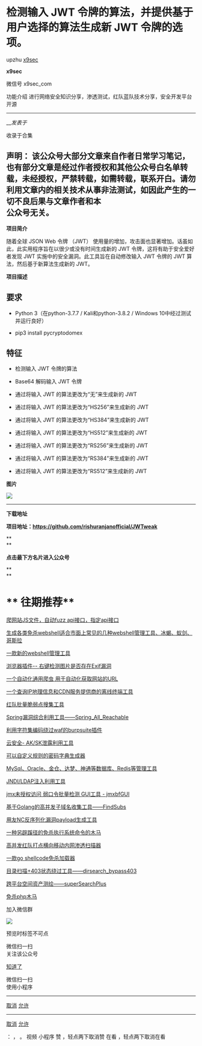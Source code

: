 #  检测输入 JWT 令牌的算法，并提供基于用户选择的算法生成新 JWT 令牌的选项。

upzhu  [ x9sec ](javascript:void\(0\);)

**x9sec** ![]()

微信号 x9sec_com

功能介绍 进行网络安全知识分享，渗透测试，红队蓝队技术分享，安全开发平台开源

____

___发表于_

收录于合集

  
**声明：**
该公众号大部分文章来自作者日常学习笔记，也有部分文章是经过作者授权和其他公众号白名单转载，未经授权，严禁转载，如需转载，联系开白。请勿利用文章内的相关技术从事非法测试，如因此产生的一切不良后果与文章作者和本  
公众号无关。  
---  
  
  

  

 **项目简介**

  

随着全球 JSON Web 令牌 （JWT） 使用量的增加，攻击面也显著增加。话虽如此，此实用程序旨在以很少或没有时间生成新的 JWT
令牌，这将有助于安全爱好者发现 JWT 实施中的安全漏洞。此工具旨在自动修改输入 JWT 令牌的 JWT 算法，然后基于新算法生成新的 JWT。  

  

 **项目描述**

##  

##  **要求**

  * Python 3（在python-3.7.7 / Kali和python-3.8.2 / Windows 10中经过测试并运行良好）

  * pip3 install pycryptodomex

##

##  **特征**

  * 检测输入 JWT 令牌的算法

  * Base64 解码输入 JWT 令牌

  * 通过将输入 JWT 的算法更改为“无”来生成新的 JWT

  * 通过将输入 JWT 的算法更改为“HS256”来生成新的 JWT

  * 通过将输入 JWT 的算法更改为“HS384”来生成新的 JWT

  * 通过将输入 JWT 的算法更改为“HS512”来生成新的 JWT

  * 通过将输入 JWT 的算法更改为“RS256”来生成新的 JWT

  * 通过将输入 JWT 的算法更改为“RS384”来生成新的 JWT

  * 通过将输入 JWT 的算法更改为“RS512”来生成新的 JWT

  

 **图片**  

![](https://gitee.com/fuli009/images/raw/master/public/20230622112436.png)

  

  

 ****

 **下载地址**

 **项目地址：https://github.com/rishuranjanofficial/JWTweak**

 **  
**

 **点击最下方名片进入公众号**  

 **  
**

# **  往期推荐**  

[爬网站JS文件，自动fuzz
api接口，指定api接口](http://mp.weixin.qq.com/s?__biz=MzU3MDU5ODg1Ng==&mid=2247485069&idx=1&sn=e94bad6d0f927441b7cb5c533d2e369d&chksm=fcedb22acb9a3b3cfb57e9d40f8898c51fa4c9fa3562bd112b5d489f9cba5cf81637d1558b53&scene=21#wechat_redirect)  

[生成各类免杀webshell适合市面上常见的几种webshell管理工具、冰蝎、蚁剑、哥斯拉](http://mp.weixin.qq.com/s?__biz=MzU3MDU5ODg1Ng==&mid=2247485058&idx=1&sn=ac47be9a9d0c6aba0ec991e5213a903e&chksm=fcedb225cb9a3b3312a895ec7da3819216fde632546b644f943a6b31c3b6efa6db3624f6edf7&scene=21#wechat_redirect)  

[一款新的webshell管理工具](http://mp.weixin.qq.com/s?__biz=MzU3MDU5ODg1Ng==&mid=2247485049&idx=1&sn=e02753cc60ea620882710bf9cf7b23b0&chksm=fcedb2decb9a3bc82b6dc1d9da9bc9c112ceedf608732c8d3338b04c4ffa5b44ebe28355272c&scene=21#wechat_redirect)  

[浏览器插件--
右键检测图片是否存在Exif漏洞](http://mp.weixin.qq.com/s?__biz=MzU3MDU5ODg1Ng==&mid=2247485033&idx=1&sn=184c7486a3fb0f06b27885e881146561&chksm=fcedb2cecb9a3bd82564162a5a013261acad3b244ba67af527b211175701b5ebc617f731fafe&scene=21#wechat_redirect)  

[一个自动化通用爬虫
用于自动化获取网站的URL](http://mp.weixin.qq.com/s?__biz=MzU3MDU5ODg1Ng==&mid=2247485003&idx=1&sn=914d8bcd37af1e43ea293b20a6b7976e&chksm=fcedb2eccb9a3bfa7174dfba94b4b85570ab818f875acbcef26163c173ae7c67c4c153f6d191&scene=21#wechat_redirect)  

[一个查询IP地理信息和CDN服务提供商的离线终端工具](http://mp.weixin.qq.com/s?__biz=MzU3MDU5ODg1Ng==&mid=2247484994&idx=1&sn=55a0986b58d7bff15e8f55fd4b495204&chksm=fcedb2e5cb9a3bf3bc6d55f4e292fa43b4cb563012593b0f7832c040e0616f2aac53975dc31b&scene=21#wechat_redirect)  

[红队批量脆弱点搜集工具](http://mp.weixin.qq.com/s?__biz=MzU3MDU5ODg1Ng==&mid=2247484965&idx=1&sn=70e48cdcb7683b227bc3f8d8efd05a6a&chksm=fcedb282cb9a3b942c93edec939bf9943a66d7345c40916e3c17a369ace2d0a9eed83ccf5ae8&scene=21#wechat_redirect)  

[Spring漏洞综合利用工具——Spring_All_Reachable](http://mp.weixin.qq.com/s?__biz=MzU3MDU5ODg1Ng==&mid=2247484989&idx=1&sn=bfa97e5279e921e26631b9f93a75eefe&chksm=fcedb29acb9a3b8c178d47f04eaee53aabeb8e27b2c06e12d7f8a0916ea288b2a7ad94f4da3e&scene=21#wechat_redirect)  

[利用字符集编码绕过waf的burpsuite插件](http://mp.weixin.qq.com/s?__biz=MzU3MDU5ODg1Ng==&mid=2247484894&idx=1&sn=33cec3b0baa230be290d7c62935d0dd5&chksm=fcedb179cb9a386f103c044a2fcb481e31efc4358c808b38c7d4cd961ec99cbd72ac80175b8a&scene=21#wechat_redirect)  

[云安全-
AK/SK泄露利用工具](http://mp.weixin.qq.com/s?__biz=MzU3MDU5ODg1Ng==&mid=2247484850&idx=1&sn=785ebf6284c536262a08a6713cbcac8a&chksm=fcedb115cb9a38030cfe0024ecd722b3269d6eeddcd0845433f73ab68660ed776019b7a1f649&scene=21#wechat_redirect)  

[可以自定义规则的密码字典生成器](http://mp.weixin.qq.com/s?__biz=MzU3MDU5ODg1Ng==&mid=2247484816&idx=1&sn=80a19335226b0e242a36a85486c541fc&chksm=fcedb137cb9a382100c0fbb51875de2a1183f46acccced953d4ee927c3f627d8d8e4a3f660d4&scene=21#wechat_redirect)  

[MySql、Oracle、金仓、达梦、神通等数据库、Redis等管理工具](http://mp.weixin.qq.com/s?__biz=MzU3MDU5ODg1Ng==&mid=2247484787&idx=1&sn=766263e71666745fca6a1fe71b016170&chksm=fcedb1d4cb9a38c2cccc8c58afb34b31677974540d45ad9db5f032c0eba6c7ff26527c0dbd2c&scene=21#wechat_redirect)  

[JNDI/LDAP注入利用工具](http://mp.weixin.qq.com/s?__biz=MzU3MDU5ODg1Ng==&mid=2247484743&idx=1&sn=42224dd27e62cb0d7a5cbdebf4dbbf19&chksm=fcedb1e0cb9a38f6b091c5a753c80b411bb92197ea02439a0493886ad55b7203fed057ec7718&scene=21#wechat_redirect)  

[jmx未授权访问 弱口令批量检测 GUI工具 -
jmxbfGUI](http://mp.weixin.qq.com/s?__biz=MzU3MDU5ODg1Ng==&mid=2247484738&idx=1&sn=3d7cf4b2ec5bc5a92de3db9c57fe036e&chksm=fcedb1e5cb9a38f3e8d8fce41bfd4ac22d001c075bfe2f1425f1a90643ede8b93bce377fa787&scene=21#wechat_redirect)  

[基于Golang的高并发子域名收集工具——FindSubs](http://mp.weixin.qq.com/s?__biz=MzU3MDU5ODg1Ng==&mid=2247484731&idx=1&sn=cedd1f26bfe4227ae8932c77163d6938&chksm=fcedb19ccb9a388a5a3a5cb2ce9dcbfe0cc19e48846c590014d2894707f4f10fbd37579575bb&scene=21#wechat_redirect)  

[用友NC反序列化漏洞payload生成工具](http://mp.weixin.qq.com/s?__biz=MzU3MDU5ODg1Ng==&mid=2247484724&idx=1&sn=d78ecac847f9245ac0275968fec10fa7&chksm=fcedb193cb9a38851d51cc14f0a07a659bfed23a1faab5a326260241eed995fe7c0378c13c05&scene=21#wechat_redirect)  

[一种另辟蹊径的免杀执行系统命令的木马](http://mp.weixin.qq.com/s?__biz=MzU3MDU5ODg1Ng==&mid=2247484697&idx=1&sn=5daa5b99580bffd7e3db48bebd8e4fa2&chksm=fcedb1becb9a38a841f3fe2f6c6cdbfed5728b9171abcb1eee7645d6659d59e3a5148e7a6b7d&scene=21#wechat_redirect)  

[高并发红队打点横向移动内网渗透扫描器](http://mp.weixin.qq.com/s?__biz=MzU3MDU5ODg1Ng==&mid=2247484625&idx=1&sn=24e58636f61c0f4542ea0aac467f774f&chksm=fcedb076cb9a396043968b283c67962c72b195f11646afd66db8d4b799701d066528838b3c14&scene=21#wechat_redirect)  

[一款go
shellcode免杀加载器](http://mp.weixin.qq.com/s?__biz=MzU3MDU5ODg1Ng==&mid=2247484617&idx=1&sn=1b67b44ccc3f1e8056ce9ac15d4d90e4&chksm=fcedb06ecb9a3978f20b354be309e0f4ebbbc6d34ed283e937e872ec6a92564e13110b483b61&scene=21#wechat_redirect)  

[目录扫描+403状态绕过工具——dirsearch_bypass403](http://mp.weixin.qq.com/s?__biz=MzU3MDU5ODg1Ng==&mid=2247484589&idx=1&sn=76a011ac81b8751e29374283b7dc2f94&chksm=fcedb00acb9a391c83816dfb653ea260e15bf80341585917d1bd892081e618f4ab430d404390&scene=21#wechat_redirect)  

[跨平台空间资产测绘——superSearchPlus](http://mp.weixin.qq.com/s?__biz=MzU3MDU5ODg1Ng==&mid=2247484580&idx=1&sn=3beacb4e755b075c6eaf1cf805887719&chksm=fcedb003cb9a3915567143f81f553865ed6a872972b921c62093d5faa9de98d631f534ac426f&scene=21#wechat_redirect)  

[免杀php木马](http://mp.weixin.qq.com/s?__biz=MzU3MDU5ODg1Ng==&mid=2247484572&idx=1&sn=fcaefb5ae7793ad3576913b769a536a6&chksm=fcedb03bcb9a392dd11898b6f918b4a0daf23c414bff586ead9a7fc0d850f5e045aa025632f4&scene=21#wechat_redirect)  

  

  

加入微信群  

![](https://gitee.com/fuli009/images/raw/master/public/20230622112438.png)

  

  

预览时标签不可点

微信扫一扫  
关注该公众号

[知道了](javascript:;)

微信扫一扫  
使用小程序

****

[取消](javascript:void\(0\);) [允许](javascript:void\(0\);)

****

[取消](javascript:void\(0\);) [允许](javascript:void\(0\);)

： ， 。   视频 小程序 赞 ，轻点两下取消赞 在看 ，轻点两下取消在看

